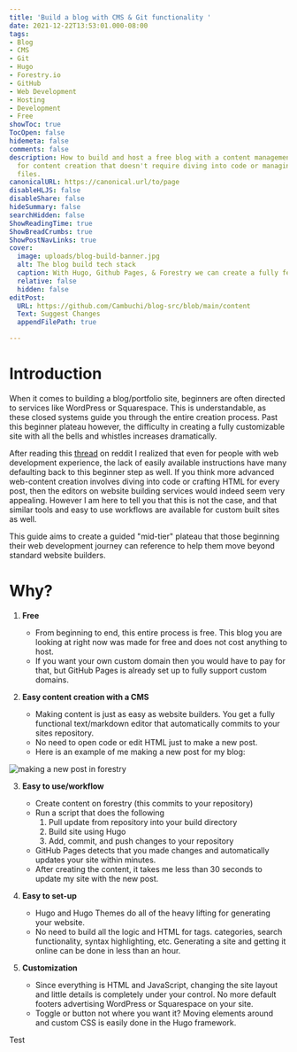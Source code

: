 ```yaml
---
title: 'Build a blog with CMS & Git functionality '
date: 2021-12-22T13:53:01.000-08:00
tags:
- Blog
- CMS
- Git
- Hugo
- Forestry.io
- GitHub
- Web Development
- Hosting
- Development
- Free
showToc: true
TocOpen: false
hidemeta: false
comments: false
description: How to build and host a free blog with a content management system (CMS)
  for content creation that doesn't require diving into code or managing markdown
  files.
canonicalURL: https://canonical.url/to/page
disableHLJS: false
disableShare: false
hideSummary: false
searchHidden: false
ShowReadingTime: true
ShowBreadCrumbs: true
ShowPostNavLinks: true
cover:
  image: uploads/blog-build-banner.jpg
  alt: The blog build tech stack
  caption: With Hugo, Github Pages, & Forestry we can create a fully featured site.
  relative: false
  hidden: false
editPost:
  URL: https://github.com/Cambuchi/blog-src/blob/main/content
  Text: Suggest Changes
  appendFilePath: true

---
```

# Introduction

When it comes to building a blog/portfolio site, beginners are often directed to services like WordPress or Squarespace. This is understandable, as these closed systems guide you through the entire creation process. Past this beginner plateau however, the difficulty in creating a fully customizable site with all the bells and whistles increases dramatically.

After reading this [thread](https://www.reddit.com/r/webdev/comments/rlsxqk/if_i_was_going_to_create_my_own_blog_website_what/) on reddit I realized that even for people with web development experience, the lack of easily available instructions have many defaulting back to this beginner step as well. If you think more advanced web-content creation involves diving into code or crafting HTML for every post, then the editors on website building services would indeed seem very appealing. However I am here to tell you that this is not the case, and that similar tools and easy to use workflows are available for custom built sites as well.

This guide aims to create a guided "mid-tier" plateau that those beginning their web development journey can reference to help them move beyond standard website builders.

# Why?

1. **Free**
   * From beginning to end, this entire process is free. This blog you are looking at right now was made for free and does not cost anything to host.
   * If you want your own custom domain then you would have to pay for that, but GitHub Pages is already set up to fully support custom domains.

2. **Easy content creation with a CMS**
   * Making content is just as easy as website builders. You get a fully functional text/markdown editor that automatically commits to your sites repository.
   * No need to open code or edit HTML just to make a new post.
   * Here is an example of me making a new post for my blog:

![making a new post in forestry](uploads/buildsite.gif "making a new post in forestry")

3. **Easy to use/workflow**
   * Create content on forestry (this commits to your repository)
   * Run a script that does the following
     1. Pull update from repository into your build directory
     2. Build site using Hugo
     3. Add, commit, and push changes to your repository
   * GitHub Pages detects that you made changes and automatically updates your site within minutes.
   * After creating the content, it takes me less than 30 seconds to update my site with the new post.

4. **Easy to set-up**
   * Hugo and Hugo Themes do all of the heavy lifting for generating your website.
   * No need to build all the logic and HTML for tags. categories, search functionality, syntax highlighting, etc. Generating a site and getting it online can be done in less than an hour.

5. **Customization**
   * Since everything is HTML and JavaScript, changing the site layout and little details is completely under your control. No more default footers advertising WordPress or Squarespace on your site.
   * Toggle or button not where you want it? Moving elements around and custom CSS is easily done in the Hugo framework.

Test
